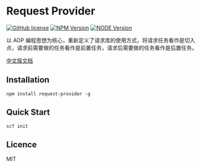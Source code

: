# Request Provider

[![GitHub license](https://img.shields.io/badge/license-MIT-blue.svg)](./LICENSE)
[![NPM Version](https://img.shields.io/npm/v/request-provider.svg?style=flat)](https://www.npmjs.com/package/request-provider)
[![NODE Version](https://img.shields.io/node/v/request-provider.svg)](https://www.npmjs.com/package/request-provider)

以 AOP 编程思想为核心，重新定义了请求库的使用方式，将请求任务看作是切入点，请求前需要做的任务看作是前置任务，请求后需要做的任务看作是后置任务。

[中文版文档](./README.md)

## Installation

```
npm install request-provider -g
```

## Quick Start

```
scf init
```

## Licence

MIT

